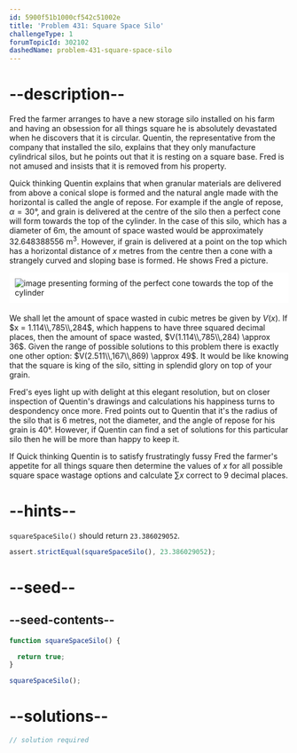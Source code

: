 ```yaml
---
id: 5900f51b1000cf542c51002e
title: 'Problem 431: Square Space Silo'
challengeType: 1
forumTopicId: 302102
dashedName: problem-431-square-space-silo
---
```


# --description--

Fred the farmer arranges to have a new storage silo installed on his farm and having an obsession for all things square he is absolutely devastated when he discovers that it is circular. Quentin, the representative from the company that installed the silo, explains that they only manufacture cylindrical silos, but he points out that it is resting on a square base. Fred is not amused and insists that it is removed from his property.

Quick thinking Quentin explains that when granular materials are delivered from above a conical slope is formed and the natural angle made with the horizontal is called the angle of repose. For example if the angle of repose, $\alpha = 30°$, and grain is delivered at the centre of the silo then a perfect cone will form towards the top of the cylinder. In the case of this silo, which has a diameter of 6m, the amount of space wasted would be approximately 32.648388556 m<sup>3</sup>. However, if grain is delivered at a point on the top which has a horizontal distance of $x$ metres from the centre then a cone with a strangely curved and sloping base is formed. He shows Fred a picture.

<img alt="image presenting forming of the perfect cone towards the top of the cylinder" src="https://cdn.freecodecamp.org/curriculum/project-euler/square-space-silo.png" style="background-color: white; padding: 10px; display: block; margin-right: auto; margin-left: auto; margin-bottom: 1.2rem;">

We shall let the amount of space wasted in cubic metres be given by $V(x)$. If $x = 1.114\\,785\\,284$, which happens to have three squared decimal places, then the amount of space wasted, $V(1.114\\,785\\,284) \approx 36$. Given the range of possible solutions to this problem there is exactly one other option: $V(2.511\\,167\\,869) \approx 49$. It would be like knowing that the square is king of the silo, sitting in splendid glory on top of your grain.

Fred's eyes light up with delight at this elegant resolution, but on closer inspection of Quentin's drawings and calculations his happiness turns to despondency once more. Fred points out to Quentin that it's the radius of the silo that is 6 metres, not the diameter, and the angle of repose for his grain is 40­°. However, if Quentin can find a set of solutions for this particular silo then he will be more than happy to keep it.

If Quick thinking Quentin is to satisfy frustratingly fussy Fred the farmer's appetite for all things square then determine the values of $x$ for all possible square space wastage options and calculate $\sum x$ correct to 9 decimal places.

# --hints--

`squareSpaceSilo()` should return `23.386029052`.

```js
assert.strictEqual(squareSpaceSilo(), 23.386029052);
```

# --seed--

## --seed-contents--

```js
function squareSpaceSilo() {

  return true;
}

squareSpaceSilo();
```

# --solutions--

```js
// solution required
```
